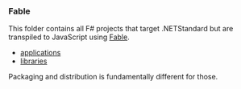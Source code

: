 ### Fable

This folder contains all F# projects that target .NETStandard but are transpiled to JavaScript using [Fable](http://fable.io/docs/getting-started.html).

* [applications](apps/README.md)
* [libraries](libs/README.md)

Packaging and distribution is fundamentally different for those.